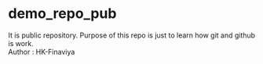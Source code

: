 # demo_repo_pub
It is public repository. Purpose of this repo is just to learn how git and github is work. 
<br>
Author : HK-Finaviya
